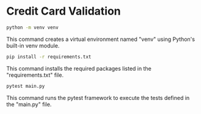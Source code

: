# Credit Card Validation

```bash
python -m venv venv
```

This command creates a virtual environment named "venv" using Python's built-in venv module.

```bash
pip install -r requirements.txt
```

This command installs the required packages listed in the "requirements.txt" file.

```bash
pytest main.py
```

This command runs the pytest framework to execute the tests defined in the "main.py" file.

